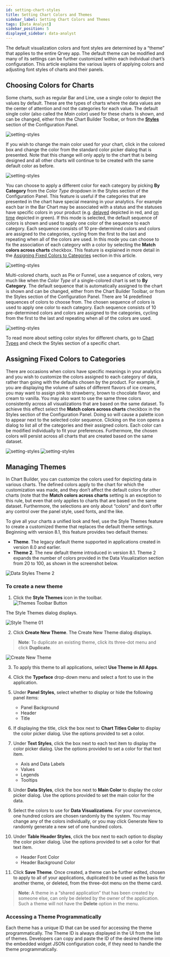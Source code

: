 ```yaml
---
id: setting-chart-styles
title: Setting Chart Colors and Themes 
sidebar_label: Setting Chart Colors and Themes 
tags: [Data Analyst]
sidebar_position: 5
displayed_sidebar: data-analyst
---
```


<div style={{textAlign: "justify"}}>

The default visualization colors and font styles are determined by a “theme” that applies to the entire Qrvey app. The default theme can be modified and many of its settings can be further customized within each individual chart’s configuration. This article explains the various layers of applying colors and adjusting font styles of charts and their panels.

## Choosing Colors for Charts 
Some charts, such as regular Bar and Line, use a single color to depict the values by default. These are the types of charts where the data values are the center of attention and not the categories for each value. The default single color (also called the *Main color*) used for these charts is shown, and can be changed, either from the Chart Builder Toolbar, or from the **[Styles](./09-Configure%20charts/chart-styles.md)** section of the Configuration Panel.    

![setting-styles](https://s3.amazonaws.com/cdn.qrvey.com/documentation_assets/ui-docs/chart-builder/colors-and-themes/choose.png#thumbnail-40) 


If you wish to change the main color used for your chart, click in the colored box and change the color from the standard color picker dialog that is presented. Note that this change will only apply to the chart that is being designed and all other charts will continue to be created with the same default color as before.

![setting-styles](https://s3.amazonaws.com/cdn.qrvey.com/documentation_assets/ui-docs/chart-builder/colors-and-themes/color-picker.png) 

You can choose to apply a different color for each category by picking **By Category** from the *Color Type* dropdown in the Styles section of the Configuration Panel. This feature is useful if the categories that are presented in the chart have special meaning in your analytics. For example each bar in the Bar Chart may be associated with a status and the statuses have specific colors in your product (e.g. <u>delayed</u> depicted in red, and <u>on time</u> depicted in green). 
If this mode is selected, the default sequence of colors is shown and used to apply one color of the sequence to each category. Each sequence consists of 10 pre-determined colors and colors are assigned to the categories, cycling from the first to the last and repeating when all of the colors are used. 
In this mode you can choose to fix the association of each category with a color by selecting the **Match colors across charts** checkbox. This feature is explained in more detail in the <a href="#assigning-fixed-colors-to-categories">Assigning Fixed Colors to Categories</a> section in this article.
 

![setting-styles](https://s3.amazonaws.com/cdn.qrvey.com/documentation_assets/ui-docs/chart-builder/colors-and-themes/color-type.png)  

Multi-colored charts, such as Pie or Funnel, use a sequence of colors, very much like when the *Color Type* of a single-colored chart is set to **By Category**. The default sequence that is automatically assigned to the chart is shown and can be changed, either from the Chart Builder Toolbar, or from the Styles section of the Configuration Panel. There are 14 predefined sequences of colors to choose from. 
The chosen sequence of colors is used to apply one color to each category. Each sequence consists of 10 pre-determined colors and colors are assigned to the categories, cycling from the first to the last and repeating when all of the colors are used.

![setting-styles](https://s3.amazonaws.com/cdn.qrvey.com/documentation_assets/ui-docs/chart-builder/colors-and-themes/colors.png) 

To read more about setting color styles for different charts, go to [Chart Types](./07-Chart%20Types/bar.md) and check the Styles section of a specific chart.

## Assigning Fixed Colors to Categories
There are occasions when colors have specific meanings in your analytics and you wish to customize the colors assigned to each category of data, rather than going with the defaults chosen by the product. For example, if you are displaying the volume of sales of different flavors of ice creams, you may want to assign pink to strawberry, brown to chocolate flavor, and cream to vanilla. You may also want to use the same three colors consistently across all visualizations that are based on the same dataset. 
To achieve this effect select the **Match colors across charts** checkbox in the Styles section of the Configuration Panel. Doing so will cause a palette icon to appear next to the selected color sequence. Clicking on the icon opens a dialog to list all of the categories and their assigned colors. Each color can be modified individually to fit your preferences. Furthermore, the chosen colors will persist across all charts that are created based on the same dataset.

![setting-styles](https://s3.amazonaws.com/cdn.qrvey.com/documentation_assets/ui-docs/chart-builder/colors-and-themes/theme-icon.png#thumbnail-40)
![setting-styles](https://s3.amazonaws.com/cdn.qrvey.com/documentation_assets/ui-docs/chart-builder/colors-and-themes/color-values.png#thumbnail)  



## Managing Themes
In Chart Builder, you can customize the colors used for depicting data in various charts. The defined colors apply to the chart for which the customization was made, and they don’t affect the default colors for other charts (note that the **Match colors across charts** setting is an exception to this rule, but even that only applies to charts that are based on the same dataset. Furthermore, the selections are only about “colors” and don’t offer any control over the panel style, used fonts, and the like.

To give all your charts a unified look and feel, use the Style Themes feature to create a customized theme that replaces the default theme settings. Beginning with version 8.1, this feature provides two default themes:
* **Theme**. The legacy default theme supported in applications created in version 8.0 and earlier.
* **Theme 2**. The new default theme introduced in version 8.1. Theme 2 expands the number of colors provided in the Data Visualization section from 20 to 100, as shown in the screenshot below. 

![Data Styles Theme 2](https://s3.amazonaws.com/cdn.qrvey.com/documentation_assets/ui-docs/chart-builder/colors-and-themes/data-styles-theme-2-81.png)

### To create a new theme
1. Click the **Style Themes** icon in the toolbar.  
  ![Themes Toolbar Button](https://s3.amazonaws.com/cdn.qrvey.com/documentation_assets/ui-docs/chart-builder/colors-and-themes/themes-toolbar-button-81.png)  

  The Style Themes dialog displays.  

  ![Style Theme 01](https://s3.amazonaws.com/cdn.qrvey.com/documentation_assets/ui-docs/chart-builder/colors-and-themes/style-theme-01-81.png)  

2. Click **Create New Theme**. The Create New Theme dialog displays.  
  >**Note**: To duplicate an existing theme, click its three-dot menu and click **Duplicate**.  
    
  ![Create New Theme](https://s3.amazonaws.com/cdn.qrvey.com/documentation_assets/ui-docs/chart-builder/colors-and-themes/create-new-theme-81.png)  

3. To apply this theme to all applications, select **Use Theme in All Apps**.
4. Click the **Typeface** drop-down menu and select a font to use in the application. 
5. Under **Panel Styles**, select whether to display or hide the following panel items:  
    * Panel Background
    * Header
    * Title  

6. If displaying the title, click the box next to **Chart Titles Color** to display the color picker dialog. Use the options provided to set a color. 
7. Under **Text Styles**, click the box next to each text item to display the color picker dialog. Use the options provided to set a color for that text item.  
    - Axis and Data Labels
    - Values
    - Legends
    - Tooltips  

8. Under **Data Styles**, click the box next to **Main Color** to display the color picker dialog. Use the options provided to set the main color for the data.
9. Select the colors to use for **Data Visualizations**. For your convenience, one hundred colors are chosen randomly by the system. You may change any of the colors individually, or you may click Generate New to randomly generate a new set of one hundred colors. 
10. Under **Table Header Styles**, click the box next to each option to display the color picker dialog. Use the options provided to set a color for that text item.  
    - Header Font Color
    - Header Background Color  

11. Click **Save Theme**. Once created, a theme can be further edited, chosen to apply to all of your applications, duplicated to be used as the basis for another theme, or deleted, from the three-dot menu on the theme card.

>**Note**: A theme in a “shared application” that has been created by someone else, can only be deleted by the owner of the application. Such a theme will not have the **Delete** option in the menu.


### Accessing a Theme Programmatically
Each theme has a unique ID that can be used for accessing the theme programmatically. The Theme ID is always displayed in the UI from the list of themes. Developers can copy and paste the ID of the desired theme into the embedded widget JSON configuration code, if they need to handle the theme programmatically.


</div>